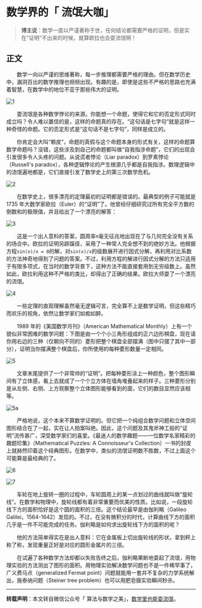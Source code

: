 # 数学界的「 流氓大咖」

> **博主说**：数学一直以严谨著称于世，任何结论都需要严格的证明，但是实在“证明”不出来的时候，就算欧拉也会耍流氓啊！

## 正文


　　数学一向以严谨的思维著称，每一步推理都需要严格的理由。但在数学历史中，漏洞百出的数学推理也频频出现。有趣的是，即使是这些不严格的思路也充满着智慧，在数学中的地位不亚于那些伟大的证明。

![1](http://img.blog.csdn.net/20170430202815321)

　　耍流氓是各种数学悖论的来源。你能想一个命题，使得它和它的否定形式同时成立吗？令人难以置信的是，这样的命题真的存在。“这句话是七字句”就是这样一种奇怪的命题。它的否定形式是“这句话不是七字句”，同样是成立的。

　　你肯定会大叫“赖皮”，命题的真假与这个命题本身的形式有关，这样的命题算数学命题吗？没错，这些涉及到自己的命题都叫做“自我指涉命题”，它们的出现会引发很多令人头疼的问题。从说谎者悖论（Liar paradox）到罗素悖论（Russell's paradox），各种逻辑悖论的产生根源几乎都是自我指涉。数理逻辑中的流氓遍地都是，它们直接引发了数学史上的第三次数学危机。

![2](http://img.blog.csdn.net/20170430202919665)

　　在数学史上，很多漂亮的定理最初的证明都是错误的。最典型的例子可能就是 1735 年大数学家欧拉（Euler）的“证明”了。他曾经仔细研究过所有完全平方数的倒数和的极限值，并且给出了一个漂亮的解答：

![3](http://img.blog.csdn.net/20170430203714803)


　　这是一个出人意料的答案，圆周率`π`毫无征兆地出现在了与几何完全没有关系的场合中。欧拉的证明另辟蹊径，采用了一种常人完全想不到的绝妙方法。他根据方程`sin(x)/x = 0`的解，对`sin(x)/x`的级数展开进行因式分解，再利用对比系数的方法神奇地得到了问题的答案。不过，利用方程的解进行因式分解的方法只适用于有限多项式，在当时的数学背景下，这种方法不能直接套用到无穷级数上。虽然如此，欧拉利用这种不严格的类比，却得出了正确的结果。欧拉大师耍了一个漂亮的流氓。

![4](http://img.blog.csdn.net/20170430203815294)

　　一些定理的直观理解虽然毫无逻辑可言，完全算不上是数学证明，但这些精巧而欢乐的视角，依然让数学家们如痴如醉。

　　1989 年的《美国数学月刊》（American Mathematical Monthly）上有一个貌似非常困难的数学问题：下图是由一个个小三角形组成的正六边形棋盘，现在请你用右边的三种（仅朝向不同的）菱形把整个棋盘全部摆满（图中只摆了其中一部分），证明当你摆满整个棋盘后，你所使用的每种菱形数量一定相同。

![5](http://img.blog.csdn.net/20170430203951353)

　　文章末尾提供了一个非常帅的“证明”。把每种菱形涂上一种颜色，整个图形瞬间有了立体感，看上去就成了一个个立方体在墙角堆叠起来的样子。三种菱形分别是从左侧、右侧、上方观察整个立体图形能够看到的面，它们的数目显然应该相等。

![5a](http://img.blog.csdn.net/20170430205936430)

　　严格地说，这个本来不算数学证明的。但它把一个纯组合数学问题和立体空间图形结合在了一起，实在让人拍案叫绝。因此，这个问题及其鬼斧神工般的“证明”流传甚广，深受数学家们的喜爱。《最迷人的数学趣题——一位数学名家精彩的趣题珍集》（Mathematical Puzzles: A Connoisseur's Collection）一书的封皮上就赫然印着这个经典图形。在数学中，类似的流氓证明数不胜数，不过上面这个可能算是最经典的了。

![6](http://img.blog.csdn.net/20170430204146652)

![7](http://img.blog.csdn.net/20170430210039240)

　　车轮在地上旋转一圈的过程中，车轮圆周上的某一点划过的曲线就叫做“旋轮线”。在数学和物理中，旋轮线都有着非常重要而优美的性质。比如说，一段旋轮线下方的面积恰好是这个圆的面积的三倍。这个结论最早是由伽利略（Galileo Galilei，1564-1642）发现的。不过，在没有微积分的时代，计算曲线下方的面积几乎是一件不可能完成的任务。伽利略是如何求出旋轮线下方的面积的呢？

　　他的方法简单得实在是出人意料：它在金属板上切出旋轮线的形状，拿到秤上称了称，发现重量正好是对应的圆形金属片的三倍。

　　在试遍了各种数学方法却都以失败告终之后，伽利略果断地耍起了流氓，用物理实验的方法测出了图形的面积。用物理实验解决数学问题也不是一件稀罕事了，广义费马点（generalized Fermat point）问题就能用一套并不复杂的力学系统解出，施泰纳问题（Steiner tree problem）也可以用肥皂膜实验瞬间秒杀。


----------

**转载声明**：本文转自微信公众号「 算法与数学之美」，[数学里也能耍流氓](http://mp.weixin.qq.com/s?__biz=MzA5ODUxOTA5Mg==&mid=2652551221&idx=1&sn=5f3db342564ef4219e4c3cb0c84bb372&chksm=8b7e496ebc09c07865b6886dc94fc7b0247c406ba85c6f4db08174fae1a527ee1f1cf8fd6336&mpshare=1&scene=23&srcid=0103dngfdwVDedxXDqg51mAI#rd)。

